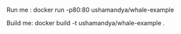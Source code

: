 Run me : docker run -p80:80 ushamandya/whale-example

Build me: docker build -t ushamandya/whale-example .